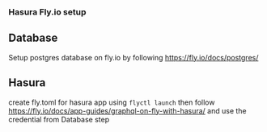 ### Hasura Fly.io setup

## Database
Setup postgres database on fly.io by following https://fly.io/docs/postgres/

## Hasura 
create fly.toml for hasura app using `flyctl launch` then follow https://fly.io/docs/app-guides/graphql-on-fly-with-hasura/ and use the credential from Database step